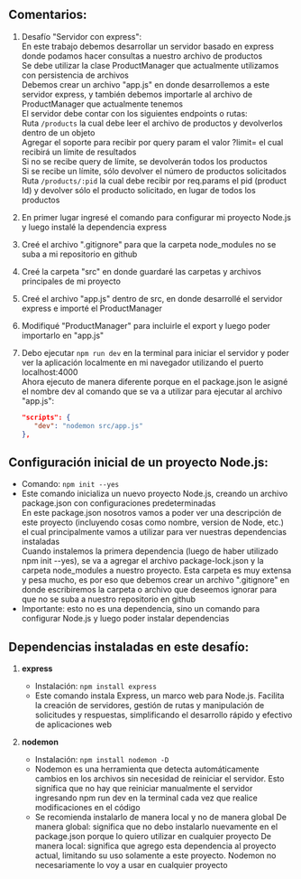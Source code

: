 ## Comentarios:

1. Desafío "Servidor con express": <br>
   En este trabajo debemos desarrollar un servidor basado en express donde podamos hacer consultas a nuestro archivo de productos <br>
   Se debe utilizar la clase ProductManager que actualmente utilizamos con persistencia de archivos <br>
   Debemos crear un archivo "app.js" en donde desarrollemos a este servidor express, y también debemos importarle al archivo de ProductManager que actualmente tenemos <br>
   El servidor debe contar con los siguientes endpoints o rutas: <br>
   Ruta `/products` la cual debe leer el archivo de productos y devolverlos dentro de un objeto <br>
   Agregar el soporte para recibir por query param el valor ?limit= el cual recibirá un límite de resultados <br>
   Si no se recibe query de límite, se devolverán todos los productos <br>
   Si se recibe un límite, sólo devolver el número de productos solicitados <br>
   Ruta `/products/:pid` la cual debe recibir por req.params el pid (product Id) y devolver sólo el producto solicitado, en lugar de todos los productos
2. En primer lugar ingresé el comando para configurar mi proyecto Node.js y luego instalé la dependencia express
3. Creé el archivo ".gitignore" para que la carpeta node_modules no se suba a mi repositorio en github
4. Creé la carpeta "src" en donde guardaré las carpetas y archivos principales de mi proyecto
5. Creé el archivo "app.js" dentro de src, en donde desarrollé el servidor express e importé el ProductManager
6. Modifiqué "ProductManager" para incluirle el export y luego poder importarlo en "app.js"
7. Debo ejecutar `npm run dev` en la terminal para iniciar el servidor y poder ver la aplicación localmente en mi navegador utilizando el puerto localhost:4000 <br>
   Ahora ejecuto de manera diferente porque en el package.json le asigné el nombre dev al comando que se va a utilizar para ejecutar al archivo "app.js": <br>
   
   ```json
   "scripts": {
      "dev": "nodemon src/app.js"
   },
   ```



## Configuración inicial de un proyecto Node.js:

- Comando: `npm init --yes`
- Este comando inicializa un nuevo proyecto Node.js, creando un archivo package.json con configuraciones predeterminadas <br>
   En este package.json nosotros vamos a poder ver una descripción de este proyecto (incluyendo cosas como nombre, version de Node, etc.) el cual principalmente vamos a utilizar para ver nuestras dependencias instaladas <br>
   Cuando instalemos la primera dependencia (luego de haber utilizado npm init --yes), se va a agregar el archivo package-lock.json y la carpeta node_modules a nuestro proyecto. Esta carpeta es muy extensa y pesa mucho, es por eso que debemos crear un archivo ".gitignore" en donde escribiremos la carpeta o archivo que deseemos ignorar para que no se suba a nuestro repositorio en github <br>
- Importante: esto no es una dependencia, sino un comando para configurar Node.js y luego poder instalar dependencias



## Dependencias instaladas en este desafío:

1. **express**

   - Instalación: `npm install express`
   - Este comando instala Express, un marco web para Node.js. Facilita la creación de servidores, gestión de rutas y manipulación de solicitudes y respuestas, simplificando el desarrollo rápido y efectivo de aplicaciones web

2. **nodemon**

   - Instalación: `npm install nodemon -D`
   - Nodemon es una herramienta que detecta automáticamente cambios en los archivos sin necesidad de reiniciar el servidor. Esto significa que no hay que reiniciar manualmente el servidor ingresando npm run dev en la terminal cada vez que realice modificaciones en el código
   - Se recomienda instalarlo de manera local y no de manera global
      De manera global: significa que no debo instalarlo nuevamente en el package.json porque lo quiero utilizar en cualquier proyecto
      De manera local: significa que agrego esta dependencia al proyecto actual, limitando su uso solamente a este proyecto. Nodemon no necesariamente lo voy a usar en cualquier proyecto